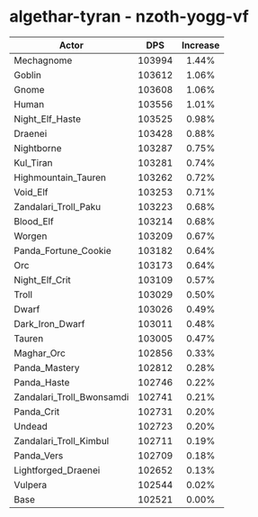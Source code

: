 # algethar-tyran - nzoth-yogg-vf
| Actor | DPS | Increase |
|---|:---:|:---:|
|Mechagnome|103994|1.44%|
|Goblin|103612|1.06%|
|Gnome|103608|1.06%|
|Human|103556|1.01%|
|Night_Elf_Haste|103525|0.98%|
|Draenei|103428|0.88%|
|Nightborne|103287|0.75%|
|Kul_Tiran|103281|0.74%|
|Highmountain_Tauren|103262|0.72%|
|Void_Elf|103253|0.71%|
|Zandalari_Troll_Paku|103223|0.68%|
|Blood_Elf|103214|0.68%|
|Worgen|103209|0.67%|
|Panda_Fortune_Cookie|103182|0.64%|
|Orc|103173|0.64%|
|Night_Elf_Crit|103109|0.57%|
|Troll|103029|0.50%|
|Dwarf|103026|0.49%|
|Dark_Iron_Dwarf|103011|0.48%|
|Tauren|103005|0.47%|
|Maghar_Orc|102856|0.33%|
|Panda_Mastery|102812|0.28%|
|Panda_Haste|102746|0.22%|
|Zandalari_Troll_Bwonsamdi|102741|0.21%|
|Panda_Crit|102731|0.20%|
|Undead|102723|0.20%|
|Zandalari_Troll_Kimbul|102711|0.19%|
|Panda_Vers|102709|0.18%|
|Lightforged_Draenei|102652|0.13%|
|Vulpera|102544|0.02%|
|Base|102521|0.00%|
